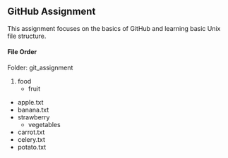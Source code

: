 ## GitHub Assignment
This assignment focuses on the basics of GitHub and learning basic Unix file structure.

#### File Order
Folder: git_assignment
1. food
    * fruit
* apple.txt
* banana.txt
* strawberry
    * vegetables
* carrot.txt
* celery.txt
* potato.txt
